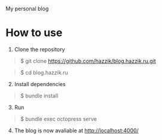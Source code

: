 My personal blog

How to use
==========

1. Clone the repository

  > $ git clone https://github.com/hazzik/blog.hazzik.ru.git

  > $ cd blog.hazzik.ru

2. Install dependencies

  > $ bundle install

3. Run

  > $ bundle exec octopress serve

4. The blog is now avaliable at [http://localhost:4000/]()
 


